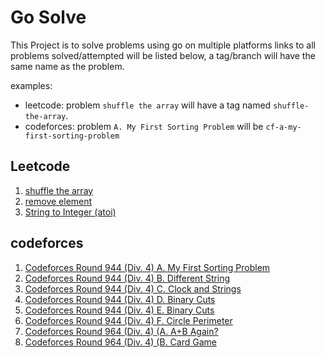 # Go Solve

This Project is to solve problems using go on multiple platforms links to all problems solved/attempted will be listed below, a tag/branch will have the same name as the problem.

examples:
- leetcode: problem `shuffle the array` will have a tag named `shuffle-the-array`.
- codeforces: problem `A. My First Sorting Problem` will be `cf-a-my-first-sorting-problem`


## Leetcode
1. [shuffle the array](https://leetcode.com/problems/shuffle-the-array)
2. [remove element](https://leetcode.com/problems/remove-element/description)
3. [String to Integer (atoi)](https://leetcode.com/problems/string-to-integer-atoi/description/)

## codeforces
1. [Codeforces Round 944 (Div. 4) A. My First Sorting Problem](https://codeforces.com/contest/1971/problem/A)
2. [Codeforces Round 944 (Div. 4) B. Different String](https://codeforces.com/contest/1971/problem/B)
3. [Codeforces Round 944 (Div. 4) C. Clock and Strings](https://codeforces.com/contest/1971/problem/C)
4. [Codeforces Round 944 (Div. 4) D. Binary Cuts](https://codeforces.com/contest/1971/problem/D)
5. [Codeforces Round 944 (Div. 4) E. Binary Cuts](https://codeforces.com/contest/1971/problem/E)
6. [Codeforces Round 944 (Div. 4) F. Circle Perimeter](https://codeforces.com/contest/1971/problem/F)
7. [Codeforces Round 964 (Div. 4) (A. A+B Again?](https://codeforces.com/contest/1999/problem/A)
8. [Codeforces Round 964 (Div. 4) (B. Card Game](https://codeforces.com/contest/1999/problem/B)
